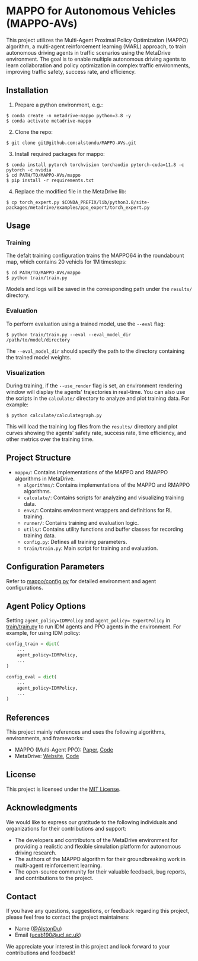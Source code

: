 # MAPPO for Autonomous Vehicles (MAPPO-AVs)

This project utilizes the Multi-Agent Proximal Policy Optimization (MAPPO) algorithm, a multi-agent reinforcement learning (MARL) approach, to train autonomous driving agents in traffic scenarios using the MetaDrive environment. The goal is to enable multiple autonomous driving agents to learn collaboration and policy optimization in complex traffic environments, improving traffic safety, success rate, and efficiency.

## Installation

1. Prepare a python environment, e.g.:
```
$ conda create -n metadrive-mappo python=3.8 -y
$ conda activate metadrive-mappo
```

2. Clone the repo:
```
$ git clone git@github.com:alstondu/MAPPO-AVs.git
```

3. Install required packages for mappo:
```
$ conda install pytorch torchvision torchaudio pytorch-cuda=11.8 -c pytorch -c nvidia
$ cd PATH/TO/MAPPO-AVs/mappo
$ pip install -r requirements.txt
```

4. Replace the modified file in the MetaDrive lib:
```
$ cp torch_expert.py $CONDA_PREFIX/lib/python3.8/site-packages/metadrive/examples/ppo_expert/torch_expert.py
```

## Usage

### Training

The defalt training configuration trains the MAPPO64 in the roundabount map, which contains 20 vehicls for 1M timesteps:
```
$ cd PATH/TO/MAPPO-AVs/mappo
$ python train/train.py
```
Models and logs will be saved in the corresponding path under the `results/` directory.

### Evaluation
To perform evaluation using a trained model, use the `--eval` flag:
```
$ python train/train.py --eval --eval_model_dir /path/to/model/directory
```
The `--eval_model_dir` should specify the path to the directory containing the trained model weights.

### Visualization
During training, if the `--use_render` flag is set, an environment rendering window will display the agents' trajectories in real-time. You can also use the scripts in the `calculate/` directory to analyze and plot training data. For example:
```
$ python calculate/calculategraph.py
```
This will load the training log files from the `results/` directory and plot curves showing the agents' safety rate, success rate, time efficiency, and other metrics over the training time.

## Project Structure
- `mappo/`: Contains implementations of the MAPPO and RMAPPO algorithms in MetaDrive.
    - `algorithms/`: Contains implementations of the MAPPO and RMAPPO algorithms.
    - `calculate/`: Contains scripts for analyzing and visualizing training data.
    - `envs/`: Contains environment wrappers and definitions for RL training.
    - `runner/`: Contains training and evaluation logic.
    - `utils/`: Contains utility functions and buffer classes for recording training data.
    - `config.py`: Defines all training parameters.
    - `train/train.py`: Main script for training and evaluation.

## Configuration Parameters

Refer to [mappo/config.py](https://github.com/alstondu/MAPPO_AVs/blob/main/mappo/config.py) for detailed environment and agent configurations.

## Agent Policy Options

Setting ```agent_policy=IDMPolicy``` and ```agent_policy= ExpertPolicy``` in [train/train.py](https://github.com/alstondu/MAPPO_AVs/blob/main/mappo/train/train.py) to run IDM agents and PPO agents in the environment. For example, for using IDM policy:

```python
config_train = dict(
    ...
    agent_policy=IDMPolicy,
    ...
)

config_eval = dict(
    ...
    agent_policy=IDMPolicy,
    ...
)
```

## References

This project mainly references and uses the following algorithms, environments, and frameworks:

- MAPPO (Multi-Agent PPO): [Paper](https://arxiv.org/abs/2103.01955), [Code](https://github.com/marlbenchmark/on-policy)
- MetaDrive: [Website](https://decisionforce.github.io/metadrive/), [Code](https://github.com/decisionforce/metadrive)

## License

This project is licensed under the [MIT License](LICENSE).

## Acknowledgments

We would like to express our gratitude to the following individuals and organizations for their contributions and support:

- The developers and contributors of the MetaDrive environment for providing a realistic and flexible simulation platform for autonomous driving research.
- The authors of the MAPPO algorithm for their groundbreaking work in multi-agent reinforcement learning.
- The open-source community for their valuable feedback, bug reports, and contributions to the project.

## Contact

If you have any questions, suggestions, or feedback regarding this project, please feel free to contact the project maintainers:

- Name ([@AlstonDu](https://github.com/AlstonDu))
- Email (ucab190@ucl.ac.uk)

We appreciate your interest in this project and look forward to your contributions and feedback!
